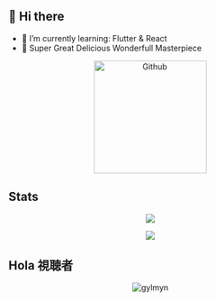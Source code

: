 ## 👋 Hi there
- 🌱 I’m currently learning: Flutter & React
- 🍎 Super Great Delicious Wonderfull Masterpiece
<p align="center"><a href="https://github.com/gylmyn"><img alt="Github" height="200px" src="https://i.ibb.co/MRDYTtg/328110365-d40e653d-098f-43d9-b845-ea2c53ca1036.png"></a></p>


## Stats
<p align="center"><a href="https://github.com/gylmyn"><img src="https://github-readme-stats.vercel.app/api?username=gylmyn&show_icons=true&theme=radical"></a></p>
<p align="center"><a href="https://github.com/gylmyn"><img src="https://github-readme-stats.vercel.app/api/top-langs/?username=gylmyn&theme=radical&layout=compact"></a></p> 


## Hola 視聴者
<p align="center"><img src="https://count.getloli.com/get/@gylmyn?theme=rule34" alt="gylmyn"/></p>
